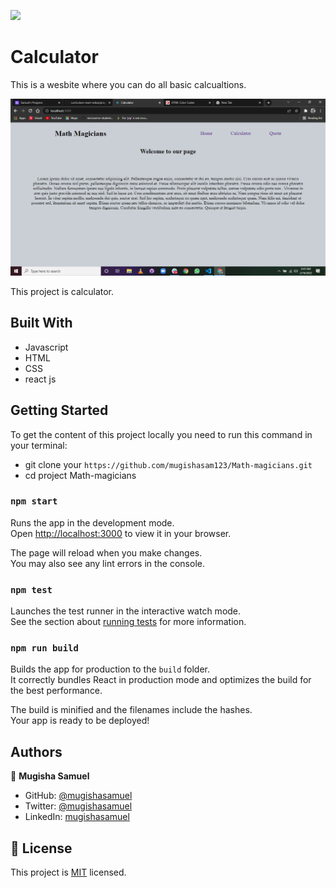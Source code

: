 ![](https://img.shields.io/badge/Microverse-blueviolet)

# Calculator

This is a wesbite where you can do all basic calcualtions.



![screenshot](./src/img/screen.png)



This project is calculator.

## Built With
- Javascript
- HTML
- CSS
- react js


## Getting Started
To get the content of this project locally you need to run this command in your terminal:
- git clone your `https://github.com/mugishasam123/Math-magicians.git`
- cd project Math-magicians


### `npm start`

Runs the app in the development mode.\
Open [http://localhost:3000](http://localhost:3000) to view it in your browser.

The page will reload when you make changes.\
You may also see any lint errors in the console.

### `npm test`

Launches the test runner in the interactive watch mode.\
See the section about [running tests](https://facebook.github.io/create-react-app/docs/running-tests) for more information.

### `npm run build`

Builds the app for production to the `build` folder.\
It correctly bundles React in production mode and optimizes the build for the best performance.

The build is minified and the filenames include the hashes.\
Your app is ready to be deployed!



## Authors

👤 **Mugisha Samuel**

- GitHub: [@mugishasamuel](https://github.com/mugishasam123)
- Twitter: [@mugishasamuel](https://twitter.com/mugishasamuel42/)
- LinkedIn: [mugishasamuel](https://www.linkedin.com/in/mugisha-samuel-55a905208/)
## 📝 License

This project is [MIT](./MIT.md) licensed.
